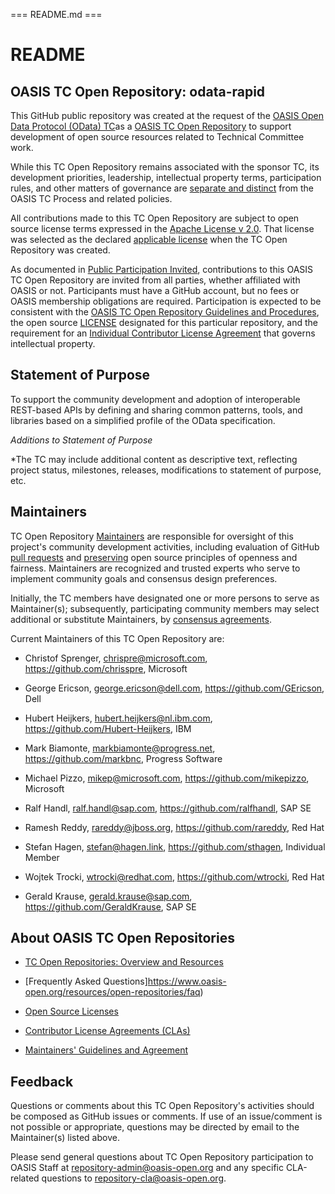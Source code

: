 === README.md ===

# README

## OASIS TC Open Repository: odata-rapid

This GitHub public repository was created at the request of the 
[OASIS Open Data Protocol (OData) TC](https://www.oasis-open.org/committees/odata/)as a 
[OASIS TC Open Repository](https://www.oasis-open.org/resources/open-repositories/) to support 
development of open source resources related to Technical Committee work.

While this TC Open Repository remains associated with the sponsor TC, its development priorities, 
leadership, intellectual property terms, participation rules, and other matters of governance 
are [separate and distinct](https://github.com/oasis-open/odata-rapid/blob/master/CONTRIBUTING.md#governance-distinct-from-oasis-tc-process) 
from the OASIS TC Process and related policies.

All contributions made to this TC Open Repository are subject to open source license terms 
expressed in the [Apache License v 2.0](https://www.oasis-open.org/sites/www.oasis-open.org/files/Apache-LICENSE-2.0.txt). 
That license was selected as the declared 
[applicable license](https://www.oasis-open.org/resources/open-repositories/licenses) when 
the TC Open Repository was created.

As documented in [Public Participation Invited](https://github.com/oasis-open/odata-rapid/blob/master/CONTRIBUTING.md#public-participation-invited), 
contributions to this OASIS TC Open Repository are invited from all parties, whether affiliated 
with OASIS or not. Participants must have a GitHub account, but no fees or OASIS membership 
obligations are required. Participation is expected to be consistent with the 
[OASIS TC Open Repository Guidelines and Procedures](https://www.oasis-open.org/policies-guidelines/open-repositories), 
the open source [LICENSE](https://github.com/oasis-open/odata-rapid/blob/master/LICENSE) designated 
for this particular repository, and the requirement for an 
[Individual Contributor License Agreement](https://www.oasis-open.org/resources/open-repositories/cla/individual-cla) 
that governs intellectual property.

## Statement of Purpose

To support the community development and adoption of interoperable REST-based APIs by defining and 
sharing common patterns, tools, and libraries based on a simplified profile of the OData specification.

*Additions to Statement of Purpose*

*The TC may include additional content as descriptive text, reflecting project status, milestones, 
releases, modifications to statement of purpose, etc. 

## Maintainers</a>

TC Open Repository [Maintainers](https://www.oasis-open.org/resources/open-repositories/maintainers-guide) 
are responsible for oversight of this project's community development activities, including evaluation 
of GitHub [pull requests](https://github.com/oasis-open/odata-rapid/blob/master/CONTRIBUTING.md#fork-and-pull-collaboration-model) 
and [preserving](https://www.oasis-open.org/policies-guidelines/open-repositories#repositoryManagement) 
open source principles of openness and fairness. Maintainers are recognized and trusted experts 
who serve to implement community goals and consensus design preferences.

Initially, the TC members have designated one or more persons to serve as Maintainer(s); 
subsequently, participating community members may select additional or substitute Maintainers, 
by [consensus agreements](https://www.oasis-open.org/resources/open-repositories/maintainers-guide#additionalMaintainers). 

Current Maintainers</a> of this TC Open Repository are: 

* Christof Sprenger, chrispre@microsoft.com, https://github.com/chrisspre, Microsoft

* George Ericson, george.ericson@dell.com, https://github.com/GEricson, Dell

* Hubert Heijkers, hubert.heijkers@nl.ibm.com, https://github.com/Hubert-Heijkers, IBM

* Mark Biamonte, markbiamonte@progress.net, https://github.com/markbnc, Progress Software

* Michael Pizzo, mikep@microsoft.com, https://github.com/mikepizzo, Microsoft

* Ralf Handl, ralf.handl@sap.com, https://github.com/ralfhandl, SAP SE

* Ramesh Reddy, rareddy@jboss.org, https://github.com/rareddy, Red Hat

* Stefan Hagen, stefan@hagen.link, https://github.com/sthagen, Individual Member

* Wojtek Trocki, wtrocki@redhat.com, https://github.com/wtrocki, Red Hat

* Gerald Krause, gerald.krause@sap.com, https://github.com/GeraldKrause, SAP SE

## About OASIS TC Open Repositories

- [TC Open Repositories: Overview and Resources](https://www.oasis-open.org/resources/open-repositories/)

- [Frequently Asked Questions]https://www.oasis-open.org/resources/open-repositories/faq)

- [Open Source Licenses](https://www.oasis-open.org/resources/open-repositories/licenses)

- [Contributor License Agreements (CLAs)](https://www.oasis-open.org/resources/open-repositories/cla)

- [Maintainers' Guidelines and Agreement](https://www.oasis-open.org/resources/open-repositories/maintainers-guide)

## Feedback

Questions or comments about this TC Open Repository's activities should be composed as GitHub issues 
or comments. If use of an issue/comment is not possible or appropriate, questions may be directed 
by email to the Maintainer(s) listed above. 

Please send general questions about TC Open Repository participation to OASIS Staff at 
repository-admin@oasis-open.org and any specific CLA-related questions to repository-cla@oasis-open.org.
